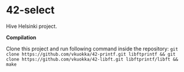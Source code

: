 # 42-select
Hive Helsinki project.

**Compilation**

Clone this project and run following command inside the repository: `git clone https://github.com/vkuokka/42-printf.git libftprintf && git clone https://github.com/vkuokka/42-libft.git libftprintf/libft && make`
